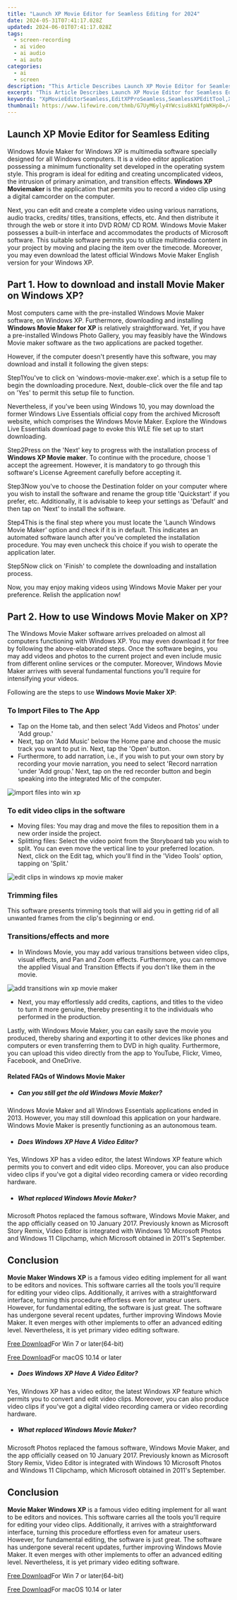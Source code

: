 ```yaml
---
title: "Launch XP Movie Editor for Seamless Editing for 2024"
date: 2024-05-31T07:41:17.028Z
updated: 2024-06-01T07:41:17.028Z
tags: 
  - screen-recording
  - ai video
  - ai audio
  - ai auto
categories: 
  - ai
  - screen
description: "This Article Describes Launch XP Movie Editor for Seamless Editing for 2024"
excerpt: "This Article Describes Launch XP Movie Editor for Seamless Editing for 2024"
keywords: "XpMovieEditorSeamless,EditXPProSeamless,SeamlessXPEditTool,XPProEditSolution,XpEasyVideoEditing,SmoothXpCuttingTools,EditXPGatewayToCreativity"
thumbnail: https://www.lifewire.com/thmb/G7UyM6yly4YWcsiu8kN1fpWKHp8=/400x300/filters:no_upscale():max_bytes(150000):strip_icc()/mgwheel00-df5fd550ae664063ad12d2cf861f32fc.jpg
---
```


## Launch XP Movie Editor for Seamless Editing

Windows Movie Maker for Windows XP is multimedia software specially designed for all Windows computers. It is a video editor application possessing a minimum functionality set developed in the operating system style. This program is ideal for editing and creating uncomplicated videos, the intrusion of primary animation, and transition effects. **Windows XP Moviemaker** is the application that permits you to record a video clip using a digital camcorder on the computer.

Next, you can edit and create a complete video using various narrations, audio tracks, credits/ titles, transitions, effects, etc. And then distribute it through the web or store it into DVD ROM/ CD ROM. Windows Movie Maker possesses a built-in interface and accommodates the products of Microsoft software. This suitable software permits you to utilize multimedia content in your project by moving and placing the item over the timecode. Moreover, you may even download the latest official Windows Movie Maker English version for your Windows XP.

## Part 1\. How to download and install Movie Maker on Windows XP?

Most computers came with the pre-installed Windows Movie Maker software, on Windows XP. Furthermore, downloading and installing **Windows Movie Maker for XP** is relatively straightforward. Yet, if you have a pre-installed Windows Photo Gallery, you may feasibly have the Windows Movie maker software as the two applications are packed together.

However, if the computer doesn't presently have this software, you may download and install it following the given steps:

Step1You've to click on 'windows-movie-maker.exe'. which is a setup file to begin the downloading procedure. Next, double-click over the file and tap on 'Yes' to permit this setup file to function.

Nevertheless, if you've been using Windows 10, you may download the former Windows Live Essentials official copy from the archived Microsoft website, which comprises the Windows Movie Maker. Explore the Windows Live Essentials download page to evoke this WLE file set up to start downloading.

Step2Press on the 'Next' key to progress with the installation process of **Windows XP Movie maker**. To continue with the procedure, choose 'I accept the agreement. However, it is mandatory to go through this software's License Agreement carefully before accepting it.

Step3Now you've to choose the Destination folder on your computer where you wish to install the software and rename the group title 'Quickstart' if you prefer, etc. Additionally, it is advisable to keep your settings as 'Default' and then tap on 'Next' to install the software.

Step4This is the final step where you must locate the 'Launch Windows Movie Maker' option and check if it is in default. This indicates an automated software launch after you've completed the installation procedure. You may even uncheck this choice if you wish to operate the application later.

Step5Now click on 'Finish' to complete the downloading and installation process.

Now, you may enjoy making videos using Windows Movie Maker per your preference. Relish the application now!

## Part 2\. How to use Windows Movie Maker on XP?

The Windows Movie Maker software arrives preloaded on almost all computers functioning with Windows XP. You may even download it for free by following the above-elaborated steps. Once the software begins, you may add videos and photos to the current project and even include music from different online services or the computer. Moreover, Windows Movie Maker arrives with several fundamental functions you'll require for intensifying your videos.

Following are the steps to use **Windows Movie Maker XP**:

### **To Import Files to The App**

* Tap on the Home tab, and then select 'Add Videos and Photos' under 'Add group.'
* Next, tap on 'Add Music' below the Home pane and choose the music track you want to put in. Next, tap the 'Open' button.
* Furthermore, to add narration, i.e., if you wish to put your own story by recording your movie narration, you need to select 'Record narration 'under 'Add group.' Next, tap on the red recorder button and begin speaking into the integrated Mic of the computer.

![import files into win xp](https://images.wondershare.com/filmora/article-images/2022/09/import-files-into-win-xp.jpg)

### To edit video clips in the software

* Moving files: You may drag and move the files to reposition them in a new order inside the project.
* Splitting files: Select the video point from the Storyboard tab you wish to split. You can even move the vertical line to your preferred location. Next, click on the Edit tag, which you'll find in the 'Video Tools' option, tapping on 'Split.'

![edit clips in windows xp movie maker](https://images.wondershare.com/filmora/article-images/2022/09/edit-clips-in-windows-xp-movie-maker.jpg)

### Trimming files

This software presents trimming tools that will aid you in getting rid of all unwanted frames from the clip's beginning or end.

### Transitions/effects and more

* In Windows Movie, you may add various transitions between video clips, visual effects, and Pan and Zoom effects. Furthermore, you can remove the applied Visual and Transition Effects if you don't like them in the movie.

![add transitions win xp movie maker](https://images.wondershare.com/filmora/article-images/2022/09/add-transitions-win-xp-movie-maker.jpg)

* Next, you may effortlessly add credits, captions, and titles to the video to turn it more genuine, thereby presenting it to the individuals who performed in the production.

Lastly, with Windows Movie Maker, you can easily save the movie you produced, thereby sharing and exporting it to other devices like phones and computers or even transferring them to DVD in high quality. Furthermore, you can upload this video directly from the app to YouTube, Flickr, Vimeo, Facebook, and OneDrive.

#### Related FAQs of Windows Movie Maker

* ##### Can you still get the old Windows Movie Maker?  

Windows Movie Maker and all Windows Essentials applications ended in 2013\. However, you may still download this application on your hardware. Windows Movie Maker is presently functioning as an autonomous team.

* ##### Does Windows XP Have A Video Editor?  

Yes, Windows XP has a video editor, the latest Windows XP feature which permits you to convert and edit video clips. Moreover, you can also produce video clips if you've got a digital video recording camera or video recording hardware.

* ##### What replaced Windows Movie Maker?  

Microsoft Photos replaced the famous software, Windows Movie Maker, and the app officially ceased on 10 January 2017\. Previously known as Microsoft Story Remix, Video Editor is integrated with Windows 10 Microsoft Photos and Windows 11 Clipchamp, which Microsoft obtained in 2011's September.

## Conclusion

**Movie Maker Windows XP** is a famous video editing implement for all want to be editors and novices. This software carries all the tools you'll require for editing your video clips. Additionally, it arrives with a straightforward interface, turning this procedure effortless even for amateur users. However, for fundamental editing, the software is just great. The software has undergone several recent updates, further improving Windows Movie Maker. It even merges with other implements to offer an advanced editing level. Nevertheless, it is yet primary video editing software.

[Free Download](https://tools.techidaily.com/wondershare/filmora/download/)For Win 7 or later(64-bit)

[Free Download](https://tools.techidaily.com/wondershare/filmora/download/)For macOS 10.14 or later

* ##### Does Windows XP Have A Video Editor?  

Yes, Windows XP has a video editor, the latest Windows XP feature which permits you to convert and edit video clips. Moreover, you can also produce video clips if you've got a digital video recording camera or video recording hardware.

* ##### What replaced Windows Movie Maker?  

Microsoft Photos replaced the famous software, Windows Movie Maker, and the app officially ceased on 10 January 2017\. Previously known as Microsoft Story Remix, Video Editor is integrated with Windows 10 Microsoft Photos and Windows 11 Clipchamp, which Microsoft obtained in 2011's September.

## Conclusion

**Movie Maker Windows XP** is a famous video editing implement for all want to be editors and novices. This software carries all the tools you'll require for editing your video clips. Additionally, it arrives with a straightforward interface, turning this procedure effortless even for amateur users. However, for fundamental editing, the software is just great. The software has undergone several recent updates, further improving Windows Movie Maker. It even merges with other implements to offer an advanced editing level. Nevertheless, it is yet primary video editing software.

[Free Download](https://tools.techidaily.com/wondershare/filmora/download/)For Win 7 or later(64-bit)

[Free Download](https://tools.techidaily.com/wondershare/filmora/download/)For macOS 10.14 or later

<ins class="adsbygoogle"
     style="display:block"
     data-ad-format="autorelaxed"
     data-ad-client="ca-pub-7571918770474297"
     data-ad-slot="1223367746"></ins>

<ins class="adsbygoogle"
     style="display:block"
     data-ad-format="autorelaxed"
     data-ad-client="ca-pub-7571918770474297"
     data-ad-slot="1223367746"></ins>



<ins class="adsbygoogle"
     style="display:block"
     data-ad-client="ca-pub-7571918770474297"
     data-ad-slot="8358498916"
     data-ad-format="auto"
     data-full-width-responsive="true"></ins>


